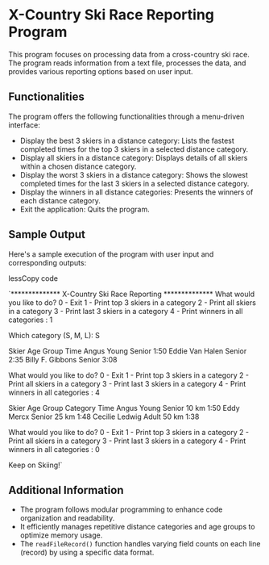 X-Country Ski Race Reporting Program
====================================

This program focuses on processing data from a cross-country ski race. The program reads information from a text file, processes the data, and provides various reporting options based on user input.

Functionalities
---------------

The program offers the following functionalities through a menu-driven interface:

-   Display the best 3 skiers in a distance category: Lists the fastest completed times for the top 3 skiers in a selected distance category.
-   Display all skiers in a distance category: Displays details of all skiers within a chosen distance category.
-   Display the worst 3 skiers in a distance category: Shows the slowest completed times for the last 3 skiers in a selected distance category.
-   Display the winners in all distance categories: Presents the winners of each distance category.
-   Exit the application: Quits the program.

Sample Output
-------------

Here's a sample execution of the program with user input and corresponding outputs:

lessCopy code

`************** X-Country Ski Race Reporting **************
What would you like to do?
0 - Exit
1 - Print top 3 skiers in a category
2 - Print all skiers in a category
3 - Print last 3 skiers in a category
4 - Print winners in all categories
: 1

Which category (S, M, L): S

Skier           Age Group   Time
Angus Young     Senior      1:50
Eddie Van Halen Senior      2:35
Billy F. Gibbons Senior     3:08

What would you like to do?
0 - Exit
1 - Print top 3 skiers in a category
2 - Print all skiers in a category
3 - Print last 3 skiers in a category
4 - Print winners in all categories
: 4

Skier           Age Group   Category   Time
Angus Young     Senior      10 km      1:50
Eddy Mercx      Senior      25 km      1:48
Cecilie Ledwig  Adult       50 km      1:38

What would you like to do?
0 - Exit
1 - Print top 3 skiers in a category
2 - Print all skiers in a category
3 - Print last 3 skiers in a category
4 - Print winners in all categories
: 0

Keep on Skiing!`

Additional Information
----------------------

-   The program follows modular programming to enhance code organization and readability.
-   It efficiently manages repetitive distance categories and age groups to optimize memory usage.
-   The `readFileRecord()` function handles varying field counts on each line (record) by using a specific data format.


